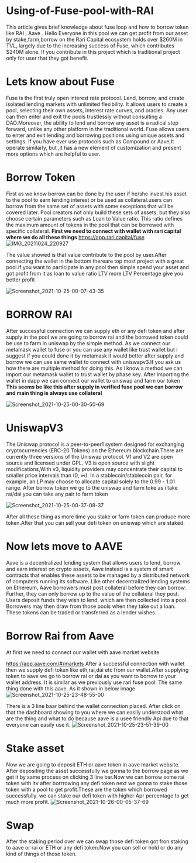 # Using-of-Fuse-pool-with-RAI
This article gives brief knowledge about fuse loop and how to borrow token like RAI , Aave .
Hello 
      Everyone in this pool we can get profit from our asset by stake,farm,borrow on the Rari Capital ecosystem holds over $260M in TVL, largely due to the increasing success of Fuse, which contributes $240M alone. If you contribute in this project which is traditional project only for user that they got benefit.
      
 # Lets know about Fuse 
 Fuse is the first truly open interest rate protocol. Lend, borrow, and create isolated lending markets with unlimited flexibility.
It allows users to create a pool, selecting their own assets, interest rate curves, and oracles. Any user can then enter and exit the pools trustlessly without consulting a DAO.Moreover, the ability to lend and borrow any asset is a radical step forward, unlike any other platform in the traditional world. 
Fuse allows users to enter and exit lending and borrowing positions using unique assets and settings. If you have ever use protocols such as Compound or Aave,It operate similarly, but ,it has a new element of customization and present more options which are helpful to user.

# Borrow Token 
First as we know borrow can be done by the user if he/she invest his asset to the pool to earn lending interest or be used as collateral.users can borrow from the same set of assets with some exceptions that will be covered later. Pool creators not only build these sets of assets, but they also choose certain parameters such as Loan to Value ratio. This ratio defines the maximum amount of tokens in the pool that can be borrowed with specific collateral.
**First we need to connect with wallet with rari capital where we do all these things** https://app.rari.capital/fuse 
![IMG_20211024_220927](https://user-images.githubusercontent.com/84318174/138607453-11854021-2a09-43e2-a2c6-3c579246c474.jpg)

The value showed is that value contribute to the pool by user.After connecting the wallet in the bottom thereare top most project with a great pool.if you want to participate in any pool then simple spend your asset and got profit from it as loan to value ratio LTV more LTV Percentage give you better profit 

![Screenshot_2021-10-25-00-07-43-35](https://user-images.githubusercontent.com/84318174/138608004-f5ecaa4a-552f-4aa5-9a3b-bd3eceed86c6.png)

# BORROW RAI 
After successful connection we can supply eth or any defi token and after supply in the pool we are going to borrow rai and the borrowed token could be use to farm in uniswap by the simple method. As we connect our metamask wallet to fuse or you can use any wallet like trust wallet but i suggest if you could done it by metamask it would better after supply and borrow we can use same wallet to connect with uniswapv3.If you ask us how there are multiple method for doing this. As i know a method we can import our metamask wallet to trust wallet by phase key. After importing the wallet in dapp we can connect our wallet to uniswap and farm our token 
**This seems be like this after supply in verified fuse pool we can borrow and main thing is always use collateral**

![Screenshot_2021-10-25-00-30-50-69](https://user-images.githubusercontent.com/84318174/138608806-2f2200ca-1d77-401f-a3d7-ea5f1c451fd7.png)

# UniswapV3 
The Uniswap protocol is a peer-to-peer1 system designed for exchanging cryptocurrencies (ERC-20 Tokens) on the Ethereum blockchain.There are currently three versions of the Uniswap protocol. V1 and V2 are open source and licensed under GPL. V3 is open source with slight modifications,With v3, liquidity providers may concentrate their capital to smaller price intervals than (0, ∞). In a stablecoin/stablecoin pair, for example, an LP may choose to allocate capital solely to the 0.99 - 1.01 range.
After borrow token we go to the uniswap and farm toke as i take rai/dai you can take any pair to farm token

![Screenshot_2021-10-25-00-37-08-37](https://user-images.githubusercontent.com/84318174/138609035-c26bd83b-d1d5-4f50-bab3-1f2f421bece4.png)

After all these thing as more time you stake or farm token can produce more token.After that you can sell your defi token on uniswap which are staked.

# Now lets move to AAVE 

Aave is a decentralized lending system that allows users to lend, borrow and earn interest on crypto assets, 
Aave instead is a system of smart contracts that enables these assets to be managed by a distributed network of computers running its software. 
 Like other decentralized lending systems on Ethereum, Aave borrowers must post collateral before they can borrow. Further, they can only borrow up to the value of the collateral they post. 
Users deposit funds they wish to lend, which are then collected into a pool. Borrowers may then draw from those pools when they take out a loan. These tokens can be traded or transferred as a lender wishes. 

# Borrow Rai from Aave 

At first we need to connect our wallet with aave market website

 https://app.aave.com/#/markets 
 After a successful connection with wallet then we supply defi token like eth,rai,dai etc from our wallet.After supplying token to aave we go to borrow rai or dai as you want to borrow to your wallet address.
 It is similar as we previously use rari fuse pool. The same thing done with this aave. As it shown in below image 
 ![Screenshot_2021-10-25-23-48-55-00](https://user-images.githubusercontent.com/84318174/138748868-1789d3b6-931c-40fa-8481-815a274fc7d4.png)

There is a 3 line baar behind the wallet connection placed. After click on that the dashboard showing to you where we can easily understood what are the thing and what to do because aave is a usee friendly Api due to that everyone can easily use it.
![Screenshot_2021-10-25-23-51-39-00](https://user-images.githubusercontent.com/84318174/138749745-bb084086-9547-415c-a439-c3d522c9b224.png)

# Stake asset 
Now we are going to deposit ETH or aave token in aave market website. After depositing the asset successfully we gonna to the borrow page as we get it by same process on clicking 3 line bar.Now we can borrow some rai token with ltv after borrrowing any defi token next we gonna to stake those token with a pool to get profit.These are the token which borrowed successfully.
we can stake our defi token with higher Apr percentage to get much more profit.
 ![Screenshot_2021-10-26-00-05-37-69](https://user-images.githubusercontent.com/84318174/138751199-e2bad373-5c1f-4e79-9cb1-04edcb5f3b76.png)
 
 # Swap 
After the staking period over we can swap those defi token got fron staking to aave or rai or ETH or any defi token.Now you can sell or hold or do any kind of things of those token.




